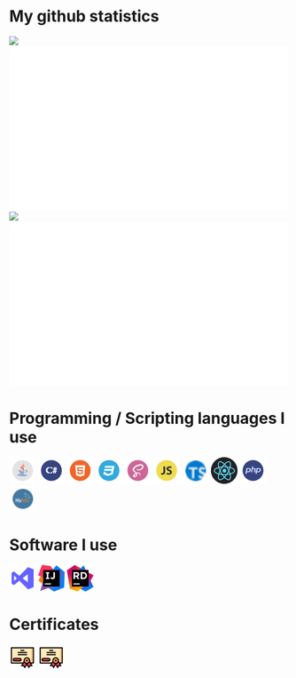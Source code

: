 # My github statistics
![](https://raw.githubusercontent.com/ElwynVdb/github-stats/master/generated/<.svg#gh-dark-mode-only)
![](https://raw.githubusercontent.com/ElwynVdb/github-stats/master/generated/languages.svg#gh-dark-mode-only)
![](https://raw.githubusercontent.com/ElwynVdb/github-stats/master/generated/<.svg#gh-light-mode-only)
![](https://raw.githubusercontent.com/ElwynVdb/github-stats/master/generated/languages.svg#gh-light-mode-only)

# Programming / Scripting languages I use

![JAVA](./images/icons/java.png "Java")
![CSharp](./images/icons/csharp.png "CSharp")
![HTML5](./images/icons/html5.png "HTML5")
![CSS3](./images/icons/css3.png "CSS3")
![SCSS](./images/icons/scss.png "SCSS")
![JS](./images/icons/javascript.png "Javascript")
![TS](./images/icons/typescript.png "Typescript")
![React](./images/icons/react.png "React")
![PHP](./images/icons/php.png "PHP")
![MySQL](./images/icons/mysql.png "MySQL")

# Software I use
![Visual Studio (Code)](./images/icons/visualstudio.png "Visual Studio (Code)")
![Intellij IDEA](./images/icons/intellijidea.png "Intellij IDEA") 
![Intellij Rider](./images/icons/intellijrider.png "Intellij Rider") 

# Certificates
<a href="https://verify.w3schools.com/1MPJTMKGM7" target="_blank">![Certified Typescript Developer - W3Schools](./images/icons/certificate.png "Certified Typescript Developer - W3Schools")</a>
<a href="https://verify.w3schools.com/1NBWHJCH8B" target="_blank">![Certified C# Developer - W3Schools](./images/icons/certificate.png "Certified C# Developer - W3Schools")</a>
